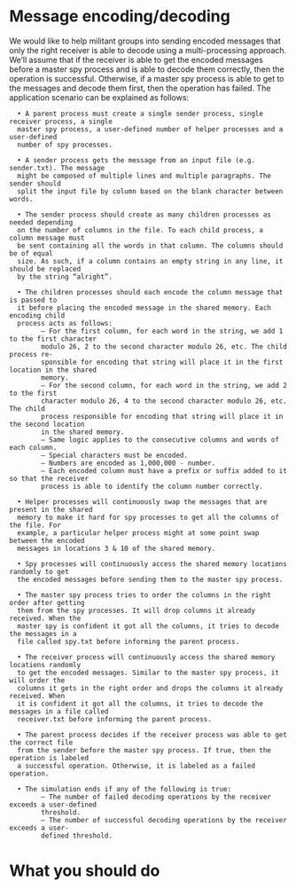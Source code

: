 # Message encoding/decoding
We would like to help militant groups into sending encoded messages that only the right
receiver is able to decode using a multi-processing approach. We’ll assume that if the
receiver is able to get the encoded messages before a master spy process and is able to
decode them correctly, then the operation is successful. Otherwise, if a master spy process
is able to get to the messages and decode them first, then the operation has failed.
The application scenario can be explained as follows:

      • A parent process must create a single sender process, single receiver process, a single
      master spy process, a user-defined number of helper processes and a user-defined
      number of spy processes.
      
      • A sender process gets the message from an input file (e.g. sender.txt). The message
      might be composed of multiple lines and multiple paragraphs. The sender should
      split the input file by column based on the blank character between words.

      • The sender process should create as many children processes as needed depending
      on the number of columns in the file. To each child process, a column message must
      be sent containing all the words in that column. The columns should be of equal
      size. As such, if a column contains an empty string in any line, it should be replaced
      by the string “alright”.

      • The children processes should each encode the column message that is passed to
      it before placing the encoded message in the shared memory. Each encoding child
      process acts as follows:
            – For the first column, for each word in the string, we add 1 to the first character
            modulo 26, 2 to the second character modulo 26, etc. The child process re-
            sponsible for encoding that string will place it in the first location in the shared
            memory.
            – For the second column, for each word in the string, we add 2 to the first
            character modulo 26, 4 to the second character modulo 26, etc. The child
            process responsible for encoding that string will place it in the second location
            in the shared memory.
            – Same logic applies to the consecutive columns and words of each column.
            – Special characters must be encoded.
            – Numbers are encoded as 1,000,000 - number.
            – Each encoded column must have a prefix or suffix added to it so that the receiver
            process is able to identify the column number correctly.
        
      • Helper processes will continuously swap the messages that are present in the shared
      memory to make it hard for spy processes to get all the columns of the file. For
      example, a particular helper process might at some point swap between the encoded
      messages in locations 3 & 10 of the shared memory.

      • Spy processes will continuously access the shared memory locations randomly to get
      the encoded messages before sending them to the master spy process.

      • The master spy process tries to order the columns in the right order after getting
      them from the spy processes. It will drop columns it already received. When the
      master spy is confident it got all the columns, it tries to decode the messages in a
      file called spy.txt before informing the parent process.

      • The receiver process will continuously access the shared memory locations randomly
      to get the encoded messages. Similar to the master spy process, it will order the
      columns it gets in the right order and drops the columns it already received. When
      it is confident it got all the columns, it tries to decode the messages in a file called
      receiver.txt before informing the parent process.

      • The parent process decides if the receiver process was able to get the correct file
      from the sender before the master spy process. If true, then the operation is labeled
      a successful operation. Otherwise, it is labeled as a failed operation.

      • The simulation ends if any of the following is true:
            – The number of failed decoding operations by the receiver exceeds a user-defined
            threshold.
            – The number of successful decoding operations by the receiver exceeds a user-
            defined threshold.

# What you should do
